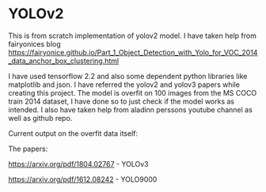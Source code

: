 # YOLOv2
This is from scratch implementation of yolov2 model. I have taken help from fairyonices blog https://fairyonice.github.io/Part_1_Object_Detection_with_Yolo_for_VOC_2014_data_anchor_box_clustering.html

I have used tensorflow 2.2 and also some dependent python libraries like matplotlib and json.
I have referred the yolov2 and yolov3 papers while creating this project.
The model is overfit on 100 images from the MS COCO train 2014 dataset, I have done so to just check if the model works as intended.
I also have taken help from aladinn perssons youtube channel as well as github repo.

Current output on the overfit data itself:







The papers:

https://arxiv.org/pdf/1804.02767 - YOLOv3

https://arxiv.org/pdf/1612.08242 - YOLO9000
